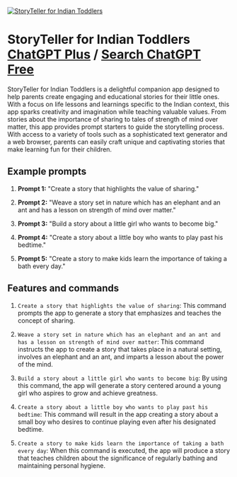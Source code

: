 
[![StoryTeller for Indian Toddlers](https://files.oaiusercontent.com/file-WOOZmPA2gWbmnMJ8QyH5EjNq?se=2123-10-17T06%3A24%3A58Z&sp=r&sv=2021-08-06&sr=b&rscc=max-age%3D31536000%2C%20immutable&rscd=attachment%3B%20filename%3D111f8157-4304-4949-b08d-a25e57de9be5.png&sig=o6DaUVH7%2BaPdhVYSi3JbfzEuKFAkt06vipeJmixlnE0%3D)](https://chat.openai.com/g/g-dctGqdfWl-storyteller-for-indian-toddlers)

# StoryTeller for Indian Toddlers [ChatGPT Plus](https://chat.openai.com/g/g-dctGqdfWl-storyteller-for-indian-toddlers) / [Search ChatGPT Free](https://gptcall.net/index.html#/?search=StoryTeller%20for%20Indian%20Toddlers)

StoryTeller for Indian Toddlers is a delightful companion app designed to help parents create engaging and educational stories for their little ones. With a focus on life lessons and learnings specific to the Indian context, this app sparks creativity and imagination while teaching valuable values. From stories about the importance of sharing to tales of strength of mind over matter, this app provides prompt starters to guide the storytelling process. With access to a variety of tools such as a sophisticated text generator and a web browser, parents can easily craft unique and captivating stories that make learning fun for their children.

## Example prompts

1. **Prompt 1:** "Create a story that highlights the value of sharing."

2. **Prompt 2:** "Weave a story set in nature which has an elephant and an ant and has a lesson on strength of mind over matter."

3. **Prompt 3:** "Build a story about a little girl who wants to become big."

4. **Prompt 4:** "Create a story about a little boy who wants to play past his bedtime."

5. **Prompt 5:** "Create a story to make kids learn the importance of taking a bath every day."

## Features and commands

1. `Create a story that highlights the value of sharing`: This command prompts the app to generate a story that emphasizes and teaches the concept of sharing.

2. `Weave a story set in nature which has an elephant and an ant and has a lesson on strength of mind over matter`: This command instructs the app to create a story that takes place in a natural setting, involves an elephant and an ant, and imparts a lesson about the power of the mind.

3. `Build a story about a little girl who wants to become big`: By using this command, the app will generate a story centered around a young girl who aspires to grow and achieve greatness.

4. `Create a story about a little boy who wants to play past his bedtime`: This command will result in the app creating a story about a small boy who desires to continue playing even after his designated bedtime.

5. `Create a story to make kids learn the importance of taking a bath every day`: When this command is executed, the app will produce a story that teaches children about the significance of regularly bathing and maintaining personal hygiene.


